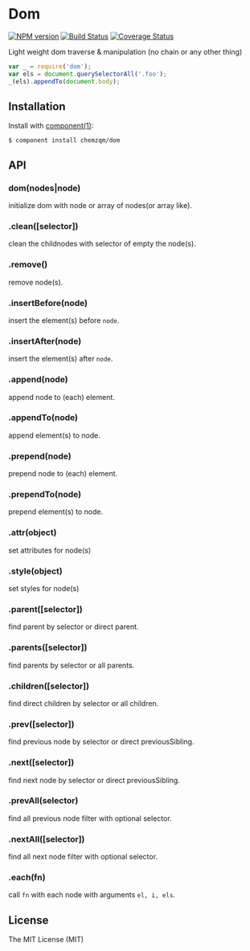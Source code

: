 # Dom

[![NPM version](https://badge.fury.io/js/dom-easy.svg)](http://badge.fury.io/js/dom-easy)
[![Build Status](https://secure.travis-ci.org/chemzqm/dom.svg)](http://travis-ci.org/chemzqm/dom)
[![Coverage Status](https://coveralls.io/repos/chemzqm/dom/badge.svg?branch=master&service=github)](https://coveralls.io/github/chemzqm/dom?branch=master)

  Light weight dom traverse & manipulation (no chain or any other thing)

``` js
var _ = require('dom');
var els = document.querySelectorAll('.foo');
_(els).appendTo(document.body);
```

## Installation

  Install with [component(1)](http://component.io):

    $ component install chemzqm/dom

## API

### dom(nodes|node)

initialize dom with node or array of nodes(or array like).

### .clean([selector])

clean the childnodes with selector of empty the node(s).

### .remove()

remove node(s).

### .insertBefore(node)

insert the element(s) before `node`.

### .insertAfter(node)

insert the element(s) after `node`.

### .append(node)

append node to (each) element.

### .appendTo(node)

append element(s) to node.

### .prepend(node)

prepend node to (each) element.

### .prependTo(node)

prepend element(s) to node.

### .attr(object)

set attributes for node(s)

### .style(object)

set styles for node(s)

### .parent([selector])

find parent by selector or direct parent.

### .parents([selector])

find parents by selector or all parents.

### .children([selector])

find direct children by selector or all children.

### .prev([selector])

find previous node by selector or direct previousSibling.

### .next([selector])

find next node by selector or direct previousSibling.

### .prevAll(selector)

find all previous node filter with optional selector.

### .nextAll([selector])

find all next node filter with optional selector.

### .each(fn)

call `fn` with each node with arguments `el, i, els`.

## License

  The MIT License (MIT)


